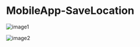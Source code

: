 # MobileApp-SaveLocation
![image1](https://user-images.githubusercontent.com/48957582/167163780-e2418689-da2d-4f47-87d1-d93374d38d90.png)

![image2](https://user-images.githubusercontent.com/48957582/167163786-6dfe566d-c678-40d7-8d5d-a233b9466c63.png)
